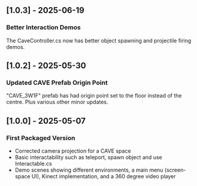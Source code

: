 ## [1.0.3] - 2025-06-19
### Better Interaction Demos
The CaveController.cs now has better object spawning and projectile firing demos.

## [1.0.2] - 2025-05-30
### Updated CAVE Prefab Origin Point
"CAVE_3W1F" prefab has had origin point set to the floor instead of the centre.
Plus various other minor updates.

## [1.0.0] - 2025-05-07
### First Packaged Version
- Corrected camera projection for a CAVE space
- Basic interactability such as teleport, spawn object and use Interactable.cs
- Demo scenes showing different environments, a main menu (screen-space UI), Kinect implementation, and a 360 degree video player